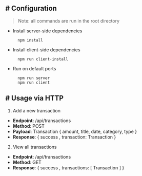 
## # Configuration
  > Note: all commands are run in the root directory
  * Install server-side dependencies<br/>
    ```
      npm install
    ```
  * Install client-side dependencies
    ```
      npm run client-install
    ```
  * Run on default ports
    ```
      npm run server
      npm run client
    ```

## # Usage via HTTP

1. Add a new transaction

  * **Endpoint**: /api/transactions
  * **Method**: POST
  * **Payload**: Transaction { amount, title, date, category, type }
  * **Response**: { success , transaction: Transaction } 

2. View all transactions

  * **Endpoint**: /api/transactions
  * **Method**: GET
  * **Response**: { success , transactions: [ Transaction ] } 
